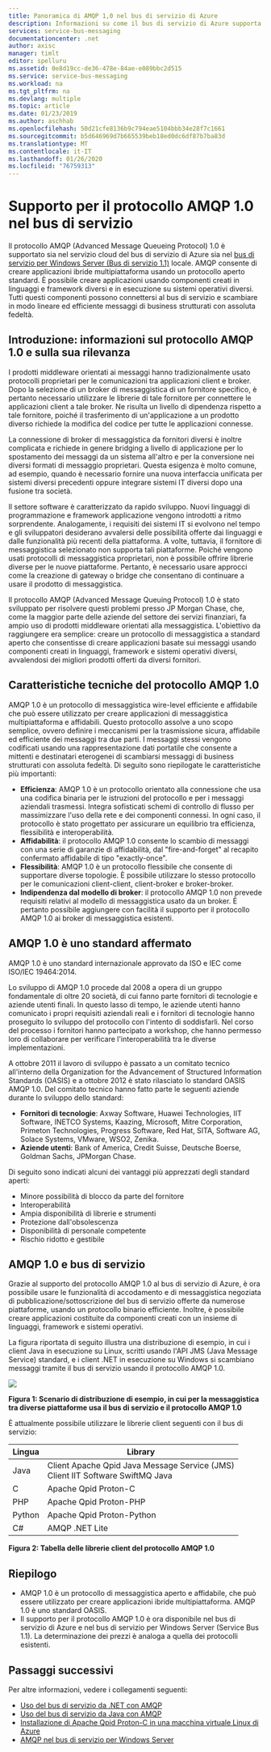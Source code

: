 ```yaml
---
title: Panoramica di AMQP 1,0 nel bus di servizio di Azure
description: Informazioni su come il bus di servizio di Azure supporta Advance Message Queueing Protocol (AMQP), un protocollo standard aperto.
services: service-bus-messaging
documentationcenter: .net
author: axisc
manager: timlt
editor: spelluru
ms.assetid: 0e8d19cc-de36-478e-84ae-e089bbc2d515
ms.service: service-bus-messaging
ms.workload: na
ms.tgt_pltfrm: na
ms.devlang: multiple
ms.topic: article
ms.date: 01/23/2019
ms.author: aschhab
ms.openlocfilehash: 50d21cfe8136b9c794eae5104bbb34e28f7c1661
ms.sourcegitcommit: b5d646969d7b665539beb18ed0dc6df87b7ba83d
ms.translationtype: MT
ms.contentlocale: it-IT
ms.lasthandoff: 01/26/2020
ms.locfileid: "76759313"
---
```

# <a name="amqp-10-support-in-service-bus"></a>Supporto per il protocollo AMQP 1.0 nel bus di servizio
Il protocollo AMQP (Advanced Message Queueing Protocol) 1.0 è supportato sia nel servizio cloud del bus di servizio di Azure sia nel [bus di servizio per Windows Server (Bus di servizio 1.1)](https://msdn.microsoft.com/library/dn282144.aspx) locale. AMQP consente di creare applicazioni ibride multipiattaforma usando un protocollo aperto standard. È possibile creare applicazioni usando componenti creati in linguaggi e framework diversi e in esecuzione su sistemi operativi diversi. Tutti questi componenti possono connettersi al bus di servizio e scambiare in modo lineare ed efficiente messaggi di business strutturati con assoluta fedeltà.

## <a name="introduction-what-is-amqp-10-and-why-is-it-important"></a>Introduzione: informazioni sul protocollo AMQP 1.0 e sulla sua rilevanza
I prodotti middleware orientati ai messaggi hanno tradizionalmente usato protocolli proprietari per le comunicazioni tra applicazioni client e broker. Dopo la selezione di un broker di messaggistica di un fornitore specifico, è pertanto necessario utilizzare le librerie di tale fornitore per connettere le applicazioni client a tale broker. Ne risulta un livello di dipendenza rispetto a tale fornitore, poiché il trasferimento di un'applicazione a un prodotto diverso richiede la modifica del codice per tutte le applicazioni connesse. 

La connessione di broker di messaggistica da fornitori diversi è inoltre complicata e richiede in genere bridging a livello di applicazione per lo spostamento dei messaggi da un sistema all'altro e per la conversione nei diversi formati di messaggio proprietari. Questa esigenza è molto comune, ad esempio, quando è necessario fornire una nuova interfaccia unificata per sistemi diversi precedenti oppure integrare sistemi IT diversi dopo una fusione tra società.

Il settore software è caratterizzato da rapido sviluppo. Nuovi linguaggi di programmazione e framework applicazione vengono introdotti a ritmo sorprendente. Analogamente, i requisiti dei sistemi IT si evolvono nel tempo e gli sviluppatori desiderano avvalersi delle possibilità offerte dai linguaggi e dalle funzionalità più recenti della piattaforma. A volte, tuttavia, il fornitore di messaggistica selezionato non supporta tali piattaforme. Poiché vengono usati protocolli di messaggistica proprietari, non è possibile offrire librerie diverse per le nuove piattaforme. Pertanto, è necessario usare approcci come la creazione di gateway o bridge che consentano di continuare a usare il prodotto di messaggistica.

Il protocollo AMQP (Advanced Message Queuing Protocol) 1.0 è stato sviluppato per risolvere questi problemi presso JP Morgan Chase, che, come la maggior parte delle aziende del settore dei servizi finanziari, fa ampio uso di prodotti middleware orientati alla messaggistica. L'obiettivo da raggiungere era semplice: creare un protocollo di messaggistica a standard aperto che consentisse di creare applicazioni basate sui messaggi usando componenti creati in linguaggi, framework e sistemi operativi diversi, avvalendosi dei migliori prodotti offerti da diversi fornitori.

## <a name="amqp-10-technical-features"></a>Caratteristiche tecniche del protocollo AMQP 1.0
AMQP 1.0 è un protocollo di messaggistica wire-level efficiente e affidabile che può essere utilizzato per creare applicazioni di messaggistica multipiattaforma e affidabili. Questo protocollo assolve a uno scopo semplice, ovvero definire i meccanismi per la trasmissione sicura, affidabile ed efficiente dei messaggi tra due parti. I messaggi stessi vengono codificati usando una rappresentazione dati portatile che consente a mittenti e destinatari eterogenei di scambiarsi messaggi di business strutturati con assoluta fedeltà. Di seguito sono riepilogate le caratteristiche più importanti:

* **Efficienza**: AMQP 1.0 è un protocollo orientato alla connessione che usa una codifica binaria per le istruzioni del protocollo e per i messaggi aziendali trasmessi. Integra sofisticati schemi di controllo di flusso per massimizzare l'uso della rete e dei componenti connessi. In ogni caso, il protocollo è stato progettato per assicurare un equilibrio tra efficienza, flessibilità e interoperabilità.
* **Affidabilità**: il protocollo AMQP 1.0 consente lo scambio di messaggi con una serie di garanzie di affidabilità, dal "fire-and-forget" al recapito confermato affidabile di tipo "exactly-once".
* **Flessibilità**: AMQP 1.0 è un protocollo flessibile che consente di supportare diverse topologie. È possibile utilizzare lo stesso protocollo per le comunicazioni client-client, client-broker e broker-broker.
* **Indipendenza dal modello di broker**: il protocollo AMQP 1.0 non prevede requisiti relativi al modello di messaggistica usato da un broker. È pertanto possibile aggiungere con facilità il supporto per il protocollo AMQP 1.0 ai broker di messaggistica esistenti.

## <a name="amqp-10-is-a-standard-with-a-capital-s"></a>AMQP 1.0 è uno standard affermato
AMQP 1.0 è uno standard internazionale approvato da ISO e IEC come ISO/IEC 19464:2014.

Lo sviluppo di AMQP 1.0 procede dal 2008 a opera di un gruppo fondamentale di oltre 20 società, di cui fanno parte fornitori di tecnologie e aziende utenti finali. In questo lasso di tempo, le aziende utenti hanno comunicato i propri requisiti aziendali reali e i fornitori di tecnologie hanno proseguito lo sviluppo del protocollo con l'intento di soddisfarli. Nel corso del processo i fornitori hanno partecipato a workshop, che hanno permesso loro di collaborare per verificare l'interoperabilità tra le diverse implementazioni.

A ottobre 2011 il lavoro di sviluppo è passato a un comitato tecnico all'interno della Organization for the Advancement of Structured Information Standards (OASIS) e a ottobre 2012 è stato rilasciato lo standard OASIS AMQP 1.0. Del comitato tecnico hanno fatto parte le seguenti aziende durante lo sviluppo dello standard:

* **Fornitori di tecnologie**: Axway Software, Huawei Technologies, IIT Software, INETCO Systems, Kaazing, Microsoft, Mitre Corporation, Primeton Technologies, Progress Software, Red Hat, SITA, Software AG, Solace Systems, VMware, WSO2, Zenika.
* **Aziende utenti**: Bank of America, Credit Suisse, Deutsche Boerse, Goldman Sachs, JPMorgan Chase.

Di seguito sono indicati alcuni dei vantaggi più apprezzati degli standard aperti:

* Minore possibilità di blocco da parte del fornitore
* Interoperabilità
* Ampia disponibilità di librerie e strumenti
* Protezione dall'obsolescenza
* Disponibilità di personale competente
* Rischio ridotto e gestibile

## <a name="amqp-10-and-service-bus"></a>AMQP 1.0 e bus di servizio
Grazie al supporto del protocollo AMQP 1.0 al bus di servizio di Azure, è ora possibile usare le funzionalità di accodamento e di messaggistica negoziata di pubblicazione/sottoscrizione del bus di servizio offerte da numerose piattaforme, usando un protocollo binario efficiente. Inoltre, è possibile creare applicazioni costituite da componenti creati con un insieme di linguaggi, framework e sistemi operativi.

La figura riportata di seguito illustra una distribuzione di esempio, in cui i client Java in esecuzione su Linux, scritti usando l'API JMS (Java Message Service) standard, e i client .NET in esecuzione su Windows si scambiano messaggi tramite il bus di servizio usando il protocollo AMQP 1.0.

![][0]

**Figura 1: Scenario di distribuzione di esempio, in cui per la messaggistica tra diverse piattaforme usa il bus di servizio e il protocollo AMQP 1.0**

È attualmente possibile utilizzare le librerie client seguenti con il bus di servizio:

| Lingua | Library |
| --- | --- |
| Java |Client Apache Qpid Java Message Service (JMS)<br/>Client IIT Software SwiftMQ Java |
| C |Apache Qpid Proton-C |
| PHP |Apache Qpid Proton-PHP |
| Python |Apache Qpid Proton-Python |
| C# |AMQP .NET Lite |

**Figura 2: Tabella delle librerie client del protocollo AMQP 1.0**

## <a name="summary"></a>Riepilogo
* AMQP 1.0 è un protocollo di messaggistica aperto e affidabile, che può essere utilizzato per creare applicazioni ibride multipiattaforma. AMQP 1.0 è uno standard OASIS.
* Il supporto per il protocollo AMQP 1.0 è ora disponibile nel bus di servizio di Azure e nel bus di servizio per Windows Server (Service Bus 1.1). La determinazione dei prezzi è analoga a quella dei protocolli esistenti.

## <a name="next-steps"></a>Passaggi successivi
Per altre informazioni, vedere i collegamenti seguenti:

* [Uso del bus di servizio da .NET con AMQP]
* [Uso del bus di servizio da Java con AMQP]
* [Installazione di Apache Qpid Proton-C in una macchina virtuale Linux di Azure]
* [AMQP nel bus di servizio per Windows Server]

[0]: ./media/service-bus-amqp-overview/service-bus-amqp-1.png
[Uso del bus di servizio da .NET con AMQP]: service-bus-amqp-dotnet.md
[Uso del bus di servizio da Java con AMQP]: service-bus-amqp-java.md
[Installazione di Apache Qpid Proton-C in una macchina virtuale Linux di Azure]: service-bus-amqp-apache.md
[AMQP nel bus di servizio per Windows Server]: https://msdn.microsoft.com/library/dn574799.aspx
